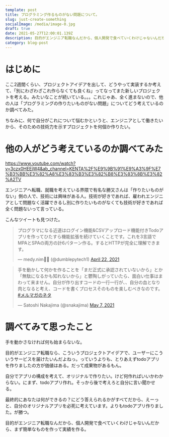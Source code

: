 ```yaml
---
template: post
title: プログラミング作るものがない問題について。
slug: just-create-something
socialImage: /media/image-0.jpg
draft: true
date: 2021-05-27T12:00:01.139Z
description: 目的がエンジニア転職なんだから、個人開発で食べていくわけじゃないんだから、まず簡単なものを作って実績を作ろうと思った。
category: blog-post
---
```



# **はじめに**

ここ2週間くらい、プロジェクトアイデアを出して、どうやって実装するか考えて、「別にわざわざこれ作らなくても良くね」ってなってまた新しいプロジェクトを考える。みたいなことが続いている。。。これじゃあ、全く進まないので、他の人は「プログラミングの作りたいものがない問題」についてどう考えているのか調べてみた。

ちなみに、何で自分がこれについて悩むかというと、エンジニアとして働きたいから、そのための技術力を示すプロジェクトを何個か作りたい。

# 他の人がどう考えているのか調べてみた

https://www.youtube.com/watch?v=3czx0HEEjW4&ab_channel=KENTA%2F%E9%9B%91%E9%A3%9F%E7%B3%BB%E3%82%A8%E3%83%B3%E3%82%B8%E3%83%8B%E3%82%A2TV

エンジニアへ転職、就職を考えている界隈で有名な勝又さんは「作りたいものがない」側の人で、技術には興味がある人。技術が好きであれば、雇われエンジニアとして問題なく活躍できるし別に作りたいものがなくても技術が好きであれば全く問題ないって言っている。

こんなツイートも見つけた。

<blockquote class="twitter-tweet"><p lang="ja" dir="ltr">プログラマになる近道はログイン機能&amp;CSVアップロード機能付きTodoアプリを作ってひたすら機能拡張を続けていくことです。これを3言語でMPAとSPAの両方の計6パターン作る。するとHTTPが完全に理解できます。</p>&mdash; medy.nim🐍👑 (@dumblepytech1) <a href="https://twitter.com/dumblepytech1/status/1385068682137653249?ref_src=twsrc%5Etfw">April 22, 2021</a></blockquote> <script async src="https://platform.twitter.com/widgets.js" charset="utf-8"></script>

<blockquote class="twitter-tweet"><p lang="ja" dir="ltr">手を動かして何かを作ることを「まだ正式に承認されていないから」とか「無駄になるかも知れないから」と鬱陶しがっていたら、面白い仕事はまわって来ません。自分が作り出すコードの一行一行が、、自分の血となり肉となると考え、コードを書くプロセスそのものを楽しむべきなのです。 <a href="https://twitter.com/hashtag/%E3%83%A1%E3%83%AB%E3%83%9E%E3%82%AC%E3%81%AE%E3%83%8D%E3%82%BF?src=hash&amp;ref_src=twsrc%5Etfw">#メルマガのネタ</a></p>&mdash; Satoshi Nakajima (@snakajima) <a href="https://twitter.com/snakajima/status/1390792401682264067?ref_src=twsrc%5Etfw">May 7, 2021</a></blockquote> <script async src="https://platform.twitter.com/widgets.js" charset="utf-8"></script>

# 調べてみて思ったこと

手を動かさなければ何も始まらないな。

目的がエンジニア転職なら、こういうプロジェクトアイデアで、ユーザーにこういうサービスを届けたいんだよねっ。っていうよりも、とりあえずtodoアプリを作りましたの方が価値はある。だって成果物があるもん。

自分でアプリの構成を考えて、オリジナルで作りたい。けど何作ればいいかわからない。にまず、todoアプリ作れ。そっから後で考えろと自分に言い聞かせる。

最終的にあなたは何ができるの？にどう答えられるかがすべてだから、えーっと、自分のオリジナルアプリを必死に考えています。よりもtodoアプリ作りました。が勝つ。

目的がエンジニア転職なんだから、個人開発で食べていくわけじゃないんだから、まず簡単なものを作って実績を作る。